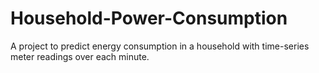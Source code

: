 # Household-Power-Consumption
A project to predict energy consumption in a household with time-series meter readings over each minute.
